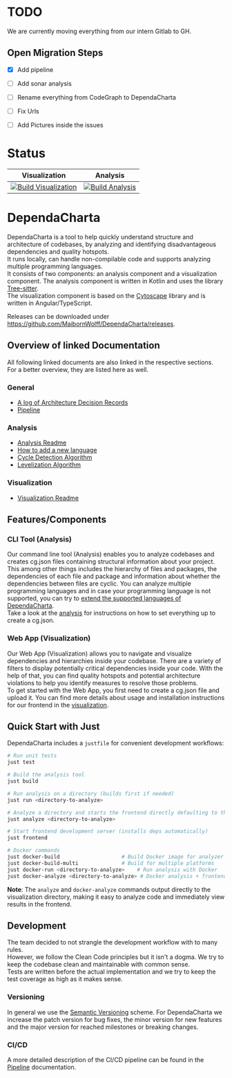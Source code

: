 # TODO

We are currently moving everything from our intern Gitlab to GH. 

## Open Migration Steps

- [x] Add pipeline
- [ ] Add sonar analysis
- [ ] Rename everything from CodeGraph to DependaCharta
- [ ] Fix Urls
- [ ] Add Pictures inside the issues


# Status

| Visualization | Analysis |
|---------------|----------|
| [![Build Visualization](https://github.com/MaibornWolff/DependaCharta/actions/workflows/build-visualization.yml/badge.svg)](https://github.com/MaibornWolff/DependaCharta/actions/workflows/build-visualization.yml) | [![Build Analysis](https://github.com/MaibornWolff/DependaCharta/actions/workflows/build-analysis.yml/badge.svg)](https://github.com/MaibornWolff/DependaCharta/actions/workflows/build-analysis.yml) |

# DependaCharta

DependaCharta is a tool to help quickly understand structure and architecture of codebases, by analyzing and identifying disadvantageous dependencies and quality hotspots.  
It runs locally, can handle non-compilable code and supports analyzing multiple programming languages.  
It consists of two components: an analysis component and a visualization component.
The analysis component is written in Kotlin and uses the library [Tree-sitter](https://tree-sitter.github.io/tree-sitter/).  
The visualization component is based on the [Cytoscape](https://js.cytoscape.org/) library and is written in Angular/TypeScript.

Releases can be downloaded under https://github.com/MaibornWolff/DependaCharta/releases.

## Overview of linked Documentation
All following linked documents are also linked in the respective sections.  
For a better overview, they are listed here as well.
### General
- [A log of Architecture Decision Records](doc/architecture/decisions)
- [Pipeline](Pipeline.md)

### Analysis
- [Analysis Readme](analysis/README.md)
- [How to add a new language](analysis/howto-add-new-language.md)
- [Cycle Detection Algorithm](analysis/src/main/kotlin/de/maibornwolff/codegraph/pipeline/processing/cycledetection/README.md)
- [Levelization Algorithm](analysis/src/main/kotlin/de/maibornwolff/codegraph/pipeline/processing/levelization/README.md)

### Visualization
- [Visualization Readme](visualization/README.md)


## Features/Components

### CLI Tool (Analysis)
Our command line tool (Analysis) enables you to analyze codebases and creates cg.json files containing structural information about your project. This among other things includes the hierarchy of files and packages, the dependencies of each file and package and information about whether the dependencies between files are cyclic.
You can analyze multiple programming languages and in case your programming language is not supported, you can try to [extend the supported languages of DependaCharta](analysis/howto-add-new-language.md).  
Take a look at the [analysis](analysis/README.md) for instructions on how to set everything up to create a cg.json.

### Web App (Visualization)
Our Web App (Visualization) allows you to navigate and visualize dependencies and hierarchies inside your codebase. There are a variety of filters to display potentially critical dependencies inside your code. 
With the help of that, you can find quality hotspots and potential architecture violations to help you identify measures to resolve those problems.  
To get started with the Web App, you first need to create a cg.json file and upload it.
You can find more details about usage and installation instructions for our frontend in the [visualization](visualization/README.md).

## Quick Start with Just

DependaCharta includes a `justfile` for convenient development workflows:

```bash
# Run unit tests
just test

# Build the analysis tool
just build

# Run analysis on a directory (builds first if needed)
just run <directory-to-analyze>

# Analyze a directory and starts the frontend directly defaulting to this analysis
just analyze <directory-to-analyze>

# Start frontend development server (installs deps automatically)
just frontend

# Docker commands
just docker-build                    # Build Docker image for analyzer
just docker-build-multi              # Build for multiple platforms
just docker-run <directory-to-analyze>    # Run analysis with Docker
just docker-analyze <directory-to-analyze> # Docker analysis + frontend
```

**Note**: The `analyze` and `docker-analyze` commands output directly to the visualization directory, making it easy to analyze code and immediately view results in the frontend.

## Development
The team decided to not strangle the development workflow with to many rules.  
However, we follow the Clean Code principles but it isn't a dogma. We try to keep the codebase clean and maintainable with common sense.  
Tests are written before the actual implementation and we try to keep the test coverage as high as it makes sense.

### Versioning
In general we use the [Semantic Versioning](https://semver.org) scheme.
For DependaCharta we increase the patch version for bug fixes, the minor version for new features and the major version for reached milestones or breaking changes.

### CI/CD
A more detailed description of the CI/CD pipeline can be found in the [Pipeline](Pipeline.md) documentation.
